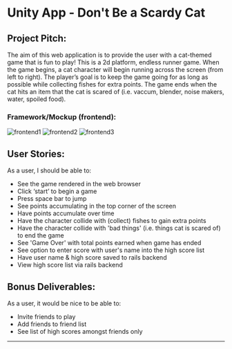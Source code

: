 # Unity App - Don't Be a Scardy Cat

## Project Pitch:
The aim of this web application is to provide the user with a cat-themed game that is fun to play! This is a 2d platform, endless runner game. When the game begins, a cat character will begin running across the screen (from left to right). The player’s goal is to keep the game going for as long as possible while collecting fishes for extra points. The game ends when the cat hits an item that the cat is scared of (i.e. vaccum, blender, noise makers, water, spoiled food). 

### Framework/Mockup (frontend):
![frontend1](https://i.ibb.co/mt2J3ch/Game-View-Mock-up.jpg)
![frontend2](https://i.ibb.co/xf63SKY/Background-1.jpg)
![frontend3](https://i.ibb.co/D8PbrzB/Background-2.jpg)

## User Stories:
As a user, I should be able to:
- See the game rendered in the web browser
- Click ‘start’ to begin a game
- Press space bar to jump
- See points accumulating in the top corner of the screen
- Have points accumulate over time
- Have the character collide with (collect) fishes to gain extra points
- Have the character collide with 'bad things' (i.e. things cat is scared of) to end the game
- See 'Game Over' with total points earned when game has ended
- See option to enter score with user's name into the high score list
- Have user name & high score saved to rails backend
- View high score list via rails backend


## Bonus Deliverables:
As a user, it would be nice to be able to:
- Invite friends to play
- Add friends to friend list
- See list of high scores amongst friends only

-----